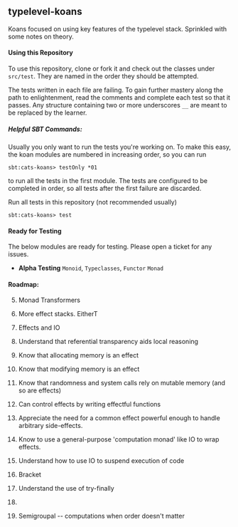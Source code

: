 ## typelevel-koans

Koans focused on using key features of the typelevel stack. Sprinkled with some notes on theory.

#### Using this Repository

To use this repository, clone or fork it and check out the classes under `src/test`. They are named in
the order they should be attempted.

The tests written in each file are failing. To gain further mastery along the path to enlightenment, read 
the comments and complete each test so that it passes. Any structure containing two or more underscores 
`__` are meant to be replaced by the learner.

##### Helpful SBT Commands:

Usually you only want to run the tests you're working on. To make this easy, the koan modules are numbered
in increasing order, so you can run 
```
sbt:cats-koans> testOnly *01
```
to run all the tests in the first module. The tests are configured to be completed in order, so all
tests after the first failure are discarded.


Run all tests in this repository (not recommended usually)
```
sbt:cats-koans> test
```

#### Ready for Testing

The below modules are ready for testing. Please open a ticket for any issues.

* **Alpha Testing** `Monoid`, `Typeclasses`, `Functor` `Monad`

#### Roadmap:

5. Monad Transformers
  1. More effect stacks. EitherT



6. Effects and IO
  1. Understand that referential transparency aids local reasoning
  2. Know that allocating memory is an effect
  3. Know that modifying memory is an effect
  4. Know that randomness and system calls rely on mutable memory (and so are effects)
  5. Can control effects by writing effectful functions
  6. Appreciate the need for a common effect powerful enough to handle arbitrary side-effects.
  7. Know to use a general-purpose 'computation monad' like IO to wrap effects.
  8. Understand how to use IO to suspend execution of code



7. Bracket
  1. Understand the use of try-finally
  2. 


6. Semigroupal -- computations when order doesn't matter